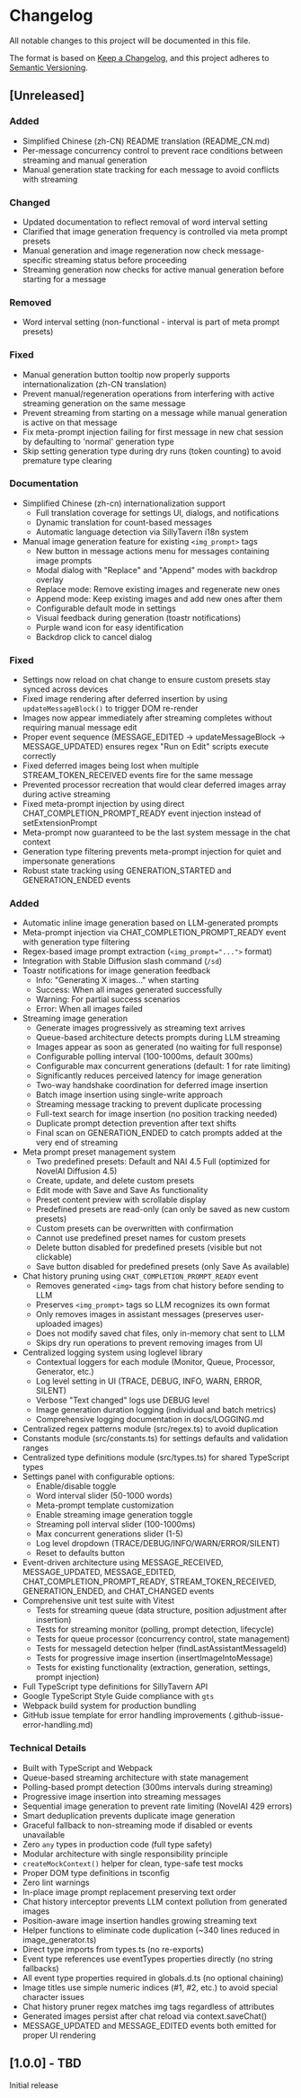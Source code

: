 # Changelog

All notable changes to this project will be documented in this file.

The format is based on [Keep a Changelog](https://keepachangelog.com/en/1.0.0/),
and this project adheres to [Semantic Versioning](https://semver.org/spec/v2.0.0.html).

## [Unreleased]

### Added
- Simplified Chinese (zh-CN) README translation (README_CN.md)
- Per-message concurrency control to prevent race conditions between streaming and manual generation
- Manual generation state tracking for each message to avoid conflicts with streaming

### Changed
- Updated documentation to reflect removal of word interval setting
- Clarified that image generation frequency is controlled via meta prompt presets
- Manual generation and image regeneration now check message-specific streaming status before proceeding
- Streaming generation now checks for active manual generation before starting for a message

### Removed
- Word interval setting (non-functional - interval is part of meta prompt presets)

### Fixed
- Manual generation button tooltip now properly supports internationalization (zh-CN translation)
- Prevent manual/regeneration operations from interfering with active streaming generation on the same message
- Prevent streaming from starting on a message while manual generation is active on that message
- Fix meta-prompt injection failing for first message in new chat session by defaulting to 'normal' generation type
- Skip setting generation type during dry runs (token counting) to avoid premature type clearing

### Documentation
- Simplified Chinese (zh-cn) internationalization support
  - Full translation coverage for settings UI, dialogs, and notifications
  - Dynamic translation for count-based messages
  - Automatic language detection via SillyTavern i18n system
- Manual image generation feature for existing `<img_prompt>` tags
  - New button in message actions menu for messages containing image prompts
  - Modal dialog with "Replace" and "Append" modes with backdrop overlay
  - Replace mode: Remove existing images and regenerate new ones
  - Append mode: Keep existing images and add new ones after them
  - Configurable default mode in settings
  - Visual feedback during generation (toastr notifications)
  - Purple wand icon for easy identification
  - Backdrop click to cancel dialog

### Fixed
- Settings now reload on chat change to ensure custom presets stay synced across devices
- Fixed image rendering after deferred insertion by using `updateMessageBlock()` to trigger DOM re-render
- Images now appear immediately after streaming completes without requiring manual message edit
- Proper event sequence (MESSAGE_EDITED → updateMessageBlock → MESSAGE_UPDATED) ensures regex "Run on Edit" scripts execute correctly
- Fixed deferred images being lost when multiple STREAM_TOKEN_RECEIVED events fire for the same message
- Prevented processor recreation that would clear deferred images array during active streaming
- Fixed meta-prompt injection by using direct CHAT_COMPLETION_PROMPT_READY event injection instead of setExtensionPrompt
- Meta-prompt now guaranteed to be the last system message in the chat context
- Generation type filtering prevents meta-prompt injection for quiet and impersonate generations
- Robust state tracking using GENERATION_STARTED and GENERATION_ENDED events

### Added
- Automatic inline image generation based on LLM-generated prompts
- Meta-prompt injection via CHAT_COMPLETION_PROMPT_READY event with generation type filtering
- Regex-based image prompt extraction (`<img_prompt="...">` format)
- Integration with Stable Diffusion slash command (`/sd`)
- Toastr notifications for image generation feedback
  - Info: "Generating X images..." when starting
  - Success: When all images generated successfully
  - Warning: For partial success scenarios
  - Error: When all images failed
- Streaming image generation
  - Generate images progressively as streaming text arrives
  - Queue-based architecture detects prompts during LLM streaming
  - Images appear as soon as generated (no waiting for full response)
  - Configurable polling interval (100-1000ms, default 300ms)
  - Configurable max concurrent generations (default: 1 for rate limiting)
  - Significantly reduces perceived latency for image generation
  - Two-way handshake coordination for deferred image insertion
  - Batch image insertion using single-write approach
  - Streaming message tracking to prevent duplicate processing
  - Full-text search for image insertion (no position tracking needed)
  - Duplicate prompt detection prevention after text shifts
  - Final scan on GENERATION_ENDED to catch prompts added at the very end of streaming
- Meta prompt preset management system
  - Two predefined presets: Default and NAI 4.5 Full (optimized for NovelAI Diffusion 4.5)
  - Create, update, and delete custom presets
  - Edit mode with Save and Save As functionality
  - Preset content preview with scrollable display
  - Predefined presets are read-only (can only be saved as new custom presets)
  - Custom presets can be overwritten with confirmation
  - Cannot use predefined preset names for custom presets
  - Delete button disabled for predefined presets (visible but not clickable)
  - Save button disabled for predefined presets (only Save As available)
- Chat history pruning using `CHAT_COMPLETION_PROMPT_READY` event
  - Removes generated `<img>` tags from chat history before sending to LLM
  - Preserves `<img_prompt>` tags so LLM recognizes its own format
  - Only removes images in assistant messages (preserves user-uploaded images)
  - Does not modify saved chat files, only in-memory chat sent to LLM
  - Skips dry run operations to prevent removing images from UI
- Centralized logging system using loglevel library
  - Contextual loggers for each module (Monitor, Queue, Processor, Generator, etc.)
  - Log level setting in UI (TRACE, DEBUG, INFO, WARN, ERROR, SILENT)
  - Verbose "Text changed" logs use DEBUG level
  - Image generation duration logging (individual and batch metrics)
  - Comprehensive logging documentation in docs/LOGGING.md
- Centralized regex patterns module (src/regex.ts) to avoid duplication
- Constants module (src/constants.ts) for settings defaults and validation ranges
- Centralized type definitions module (src/types.ts) for shared TypeScript types
- Settings panel with configurable options:
  - Enable/disable toggle
  - Word interval slider (50-1000 words)
  - Meta-prompt template customization
  - Enable streaming image generation toggle
  - Streaming poll interval slider (100-1000ms)
  - Max concurrent generations slider (1-5)
  - Log level dropdown (TRACE/DEBUG/INFO/WARN/ERROR/SILENT)
  - Reset to defaults button
- Event-driven architecture using MESSAGE_RECEIVED, MESSAGE_UPDATED, MESSAGE_EDITED, CHAT_COMPLETION_PROMPT_READY, STREAM_TOKEN_RECEIVED, GENERATION_ENDED, and CHAT_CHANGED events
- Comprehensive unit test suite with Vitest
  - Tests for streaming queue (data structure, position adjustment after insertion)
  - Tests for streaming monitor (polling, prompt detection, lifecycle)
  - Tests for queue processor (concurrency control, state management)
  - Tests for messageId detection helper (findLastAssistantMessageId)
  - Tests for progressive image insertion (insertImageIntoMessage)
  - Tests for existing functionality (extraction, generation, settings, prompt injection)
- Full TypeScript type definitions for SillyTavern API
- Google TypeScript Style Guide compliance with `gts`
- Webpack build system for production bundling
- GitHub issue template for error handling improvements (.github-issue-error-handling.md)

### Technical Details
- Built with TypeScript and Webpack
- Queue-based streaming architecture with state management
- Polling-based prompt detection (300ms intervals during streaming)
- Progressive image insertion into streaming messages
- Sequential image generation to prevent rate limiting (NovelAI 429 errors)
- Smart deduplication prevents duplicate image generation
- Graceful fallback to non-streaming mode if disabled or events unavailable
- Zero `any` types in production code (full type safety)
- Modular architecture with single responsibility principle
- `createMockContext()` helper for clean, type-safe test mocks
- Proper DOM type definitions in tsconfig
- Zero lint warnings
- In-place image prompt replacement preserving text order
- Chat history interceptor prevents LLM context pollution from generated images
- Position-aware image insertion handles growing streaming text
- Helper functions to eliminate code duplication (~340 lines reduced in image_generator.ts)
- Direct type imports from types.ts (no re-exports)
- Event type references use eventTypes properties directly (no string fallbacks)
- All event type properties required in globals.d.ts (no optional chaining)
- Image titles use simple numeric indices (#1, #2, etc.) to avoid special character issues
- Chat history pruner regex matches img tags regardless of attributes
- Generated images persist after chat reload via context.saveChat()
- MESSAGE_UPDATED and MESSAGE_EDITED events both emitted for proper UI rendering

## [1.0.0] - TBD

Initial release
